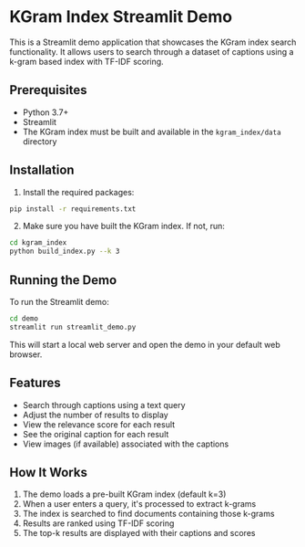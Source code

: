 # KGram Index Streamlit Demo

This is a Streamlit demo application that showcases the KGram index search functionality. It allows users to search through a dataset of captions using a k-gram based index with TF-IDF scoring.

## Prerequisites

- Python 3.7+
- Streamlit
- The KGram index must be built and available in the `kgram_index/data` directory

## Installation

1. Install the required packages:
```bash
pip install -r requirements.txt
```

2. Make sure you have built the KGram index. If not, run:
```bash
cd kgram_index
python build_index.py --k 3
```

## Running the Demo

To run the Streamlit demo:

```bash
cd demo
streamlit run streamlit_demo.py
```

This will start a local web server and open the demo in your default web browser.

## Features

- Search through captions using a text query
- Adjust the number of results to display
- View the relevance score for each result
- See the original caption for each result
- View images (if available) associated with the captions

## How It Works

1. The demo loads a pre-built KGram index (default k=3)
2. When a user enters a query, it's processed to extract k-grams
3. The index is searched to find documents containing those k-grams
4. Results are ranked using TF-IDF scoring
5. The top-k results are displayed with their captions and scores